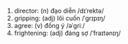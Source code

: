 1. director: (n) đạo diễn /dɪˈrektə/
2. gripping: (adj) lôi cuốn /ˈɡrɪpɪŋ/
3. agree: (v) đồng ý /əˈɡriː/
4. frightening: (adj) đáng sợ /ˈfraɪtənɪŋ/